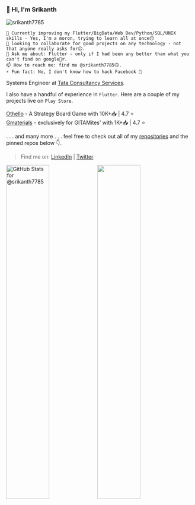 ### 👋 Hi, I'm Srikanth 
<p align = "left"> <img src="https://komarev.com/ghpvc/?username=srikanth7785&label=Viewers%20count&color=blue&style=plastic" alt="srikanth7785" /> </p>

```
🌱 Currently improving my Flutter/BigData/Web Dev/Python/SQL/UNIX skills - Yes, I'm a moron, trying to learn all at once😐
👯 looking to collaborate for good projects on any technology - not that anyone really asks for😕.
💬 Ask me about: Flutter - only if I had been any better than what you can't find on google🤷‍♂️.
📫 How to reach me: find me @srikanth7785🙃.
⚡ Fun fact: No, I don't know how to hack Facebook 🤞
 ```
  
Systems Engineer at [Tata Consultancy Services](https://www.tcs.com/).

I also have a handful of experience in `Flutter`. Here are a couple of my projects live on `Play Store`.</br>
</br>
[Othello](https://bit.ly/othello-app) - A Strategy Board Game with 10K+📥 | 4.7 ⭐</br>
[Gmaterials](http://bit.ly/gmaterials) - exclusively for GITAMites' with 1K+📥 | 4.7 ⭐</br>

. . . and many more . . . feel free to check out all of my [repositories](https://github.com/srikanth7785/tab?=repositories) and the pinned repos below 👇.

> Find me on:
> [LinkedIn](https://www.linkedin.com/in/vanamalasrikanth) | [Twitter](https://twitter.com/srikanth7785)


<img width=48% src="https://github-readme-stats.vercel.app/api?username=srikanth7785&theme=shades-of-purple&show_icons=true&count_private=true"
	alt="GitHub Stats for @srikanth7785"/>
<img width=48% src="https://github-readme-streak-stats.herokuapp.com/?user=srikanth7785&theme=shades-of-purple" />

<!-- [![Twitter: srikanth7785](https://img.shields.io/twitter/follow/srikanth7785?style=social)](https://twitter.com/srikanth7785)
[![Linkedin: ](https://img.shields.io/badge/-vanamalasrikanth-blue?style=flat-square&logo=Linkedin&logoColor=white&link=https://www.linkedin.com/in/vanamalasrikanth/)](https://www.linkedin.com/in/vanamalasrikanth/)
[![GitHub srikanth7785](https://img.shields.io/github/followers/srikanth7785?label=follow%20me%20on%20GitHub&style=social)](https://github.com/srikanth7785) -->
